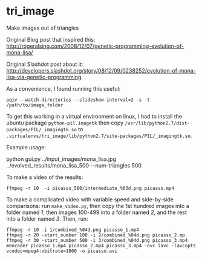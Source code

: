 # tri_image
Make images out of triangles

Original Blog post that inspired this:
http://rogeralsing.com/2008/12/07/genetic-programming-evolution-of-mona-lisa/

Original Slashdot post about it:
http://developers.slashdot.org/story/08/12/09/0238252/evolution-of-mona-lisa-via-genetic-programming

As a convenience, I found running this useful:

```
pqiv --watch-directories --slideshow-interval=2 -s -t /path/to/image_folder
```

To get this working in a virtual environment on linux, I had to install the ubuntu package `python-pil.imagetk` then copy
`/usr/lib/python2.7/dist-packages/PIL/_imagingtk.so` to `.virtualenvs/tri_image/lib/python2.7/site-packages/PIL/_imagingtk.so`.

Example usage:

python gui.py ../input_images/mona_lisa.jpg ../evolved_results/mona_lisa_500 --num-triangles 500

To make a video of the results:
```
ffmpeg -r 10  -i picasso_500/intermediate_%03d.png picasso.mp4
```

To make a complicated video with variable speed and side-by-side comparisons:
run `make_video.py`, then copy the 1st hundred images into a folder named *1*, then images 100-499 into a folder named *2*,
and the rest into a folder named *3*.
Then, run:

```
ffmpeg -r 10 -i 1/combined_%04d.png picasso_1.mp4
ffmpeg -r 20 -start_number 100 -i 2/combined_%04d.png picasso_2.mp
ffmpeg -r 30 -start_number 500 -i 3/combined_%04d.png picasso_3.mp4
mencoder picasso_1.mp4 picasso_2.mp4 picasso_3.mp4 -ovc lavc -lavcopts vcodec=mpeg4:vbitrate=1800 -o picasso.avi
```
